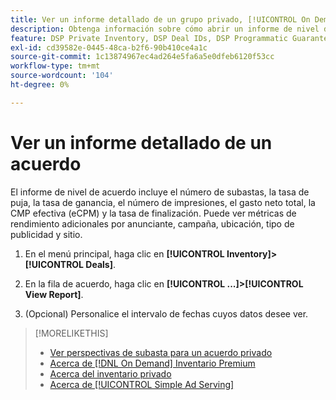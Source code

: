 ```yaml
---
title: Ver un informe detallado de un grupo privado, [!UICONTROL On Demand]o [!UICONTROL Simple Ad Serving] Acuerdo
description: Obtenga información sobre cómo abrir un informe de nivel de oferta.
feature: DSP Private Inventory, DSP Deal IDs, DSP Programmatic Guaranteed Deals, DSP On Demand Inventory, DSP Simple Ad Serving
exl-id: cd39582e-0445-48ca-b2f6-90b410ce4a1c
source-git-commit: 1c13874967ec4ad264e5fa6a5e0dfeb6120f53cc
workflow-type: tm+mt
source-wordcount: '104'
ht-degree: 0%

---
```


# Ver un informe detallado de un acuerdo

El informe de nivel de acuerdo incluye el número de subastas, la tasa de puja, la tasa de ganancia, el número de impresiones, el gasto neto total, la CMP efectiva (eCPM) y la tasa de finalización. Puede ver métricas de rendimiento adicionales por anunciante, campaña, ubicación, tipo de publicidad y sitio.

1. En el menú principal, haga clic en **[!UICONTROL Inventory]>[!UICONTROL Deals]**.

1. En la fila de acuerdo, haga clic en **[!UICONTROL ...]>[!UICONTROL View Report]**.

1. (Opcional) Personalice el intervalo de fechas cuyos datos desee ver.

>[!MORELIKETHIS]
>
>* [Ver perspectivas de subasta para un acuerdo privado](/help/dsp/inventory/private-deal-auction-insights.md)
>* [Acerca de [!DNL On Demand] Inventario Premium](on-demand-inventory-about.md)
>* [Acerca del inventario privado](private-inventory-about.md)
>* [Acerca de [!UICONTROL Simple Ad Serving]](simple-deal-about.md)

